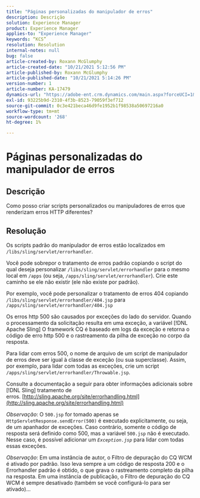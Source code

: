 ```yaml
---
title: "Páginas personalizadas do manipulador de erros"
description: Descrição
solution: Experience Manager
product: Experience Manager
applies-to: "Experience Manager"
keywords: “KCS”
resolution: Resolution
internal-notes: null
bug: false
article-created-by: Roxann McGlumphy
article-created-date: "10/21/2021 5:12:56 PM"
article-published-by: Roxann McGlumphy
article-published-date: "10/21/2021 5:14:26 PM"
version-number: 1
article-number: KA-17479
dynamics-url: "https://adobe-ent.crm.dynamics.com/main.aspx?forceUCI=1&pagetype=entityrecord&etn=knowledgearticle&id=4c665521-9232-ec11-b6e5-000d3a5ba97a"
exl-id: 93225b9d-2310-4f3b-8523-79059f3ef712
source-git-commit: 0c3e421beca46d9fe1952b1f98538a50697216a0
workflow-type: tm+mt
source-wordcount: '268'
ht-degree: 1%

---
```


# Páginas personalizadas do manipulador de erros

## Descrição


Como posso criar scripts personalizados ou manipuladores de erros que renderizam erros HTTP diferentes?


## Resolução


Os scripts padrão do manipulador de erros estão localizados em `/libs/sling/servlet/errorhandler`.

Você pode sobrepor o tratamento de erros padrão copiando o script do qual deseja personalizar `/libs/sling/servlet/errorhandler` para o mesmo local em `/apps` (ou seja, `/apps/sling/servlet/errorhandler`). Crie este caminho se ele não existir (ele não existe por padrão).

Por exemplo, você pode personalizar o tratamento de erros 404 copiando `/libs/sling/servlet/errorhandler/404.jsp` para `/apps/sling/servlet/errorhandler/404.jsp`

Os erros http 500 são causados por exceções do lado do servidor. Quando o processamento da solicitação resulta em uma exceção, a variável [!DNL Apache Sling] O framework CQ é baseado em logs da exceção e retorna o código de erro http 500 e o rastreamento da pilha de exceção no corpo da resposta.

Para lidar com erros 500, o nome de arquivo de um script de manipulador de erros deve ser igual à classe de exceção (ou sua superclasse). Assim, por exemplo, para lidar com todas as exceções, crie um script `/apps/sling/servlet/errorhandler/Throwable.jsp`.

Consulte a documentação a seguir para obter informações adicionais sobre [!DNL Sling] tratamento de erros. [http://sling.apache.org/site/errorhandling.html](http://sling.apache.org/site/errorhandling.html)

*Observação*: O `500.jsp` for tomado apenas se `HttpServletResponse.sendError(500)` é executado explicitamente, ou seja, de um apanhador de exceções.
Caso contrário, somente o código de resposta será definido como 500, mas a variável `500.jsp` não é executado.
Nesse caso, é possível adicionar um *`Exception.jsp`* para lidar com todas essas exceções.

*Observação*: Em uma instância de autor, o Filtro de depuração do CQ WCM é ativado por padrão. Isso leva sempre a um código de resposta 200 e o Errorhandler padrão é obtido, o que grava o rastreamento completo da pilha na resposta. Em uma instância de publicação, o Filtro de depuração do CQ WCM é sempre desativado (também se você configurá-lo para ser ativado)...
